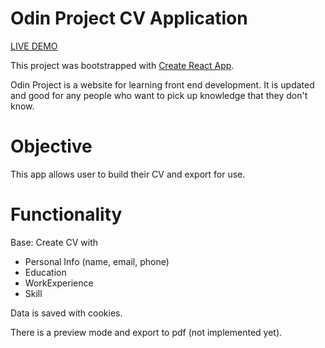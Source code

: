 # Odin Project CV Application

<a href="https://lkyu92393.github.io/odin-project-cv-application/">LIVE DEMO</a>

This project was bootstrapped with [Create React App](https://github.com/facebook/create-react-app).

Odin Project is a website for learning front end development. It is updated and good for any people who want to pick up knowledge that they don't know.

# Objective

This app allows user to build their CV and export for use.

# Functionality

Base:
Create CV with
- Personal Info (name, email, phone)
- Education
- WorkExperience
- Skill

Data is saved with cookies.

There is a preview mode and export to pdf (not implemented yet).